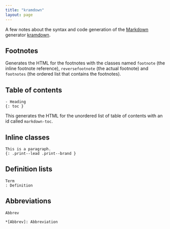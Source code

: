 ```yaml
---
title: "kramdown"
layout: page
---
```


A few notes about the syntax and code generation of the [Markdown](http://daringfireball.net/projects/markdown/) generator [kramdown](http://kramdown.rubyforge.org/).

## Footnotes

Generates the HTML for the footnotes with the classes named `footnote` (the inline footnote reference), `reversefootnote` (the actual footnote) and `footnotes` (the ordered list that contains the footnotes).

## Table of contents

    - Heading
    {: toc }

This generates the HTML for the unordered list of table of contents with an id called `markdown-toc`.

## Inline classes

    This is a paragraph.
    {: .print--lead .print--brand }

## Definition lists

    Term
    : Definition

## Abbreviations

    Abbrev

    *[Abbrev]: Abbreviation
